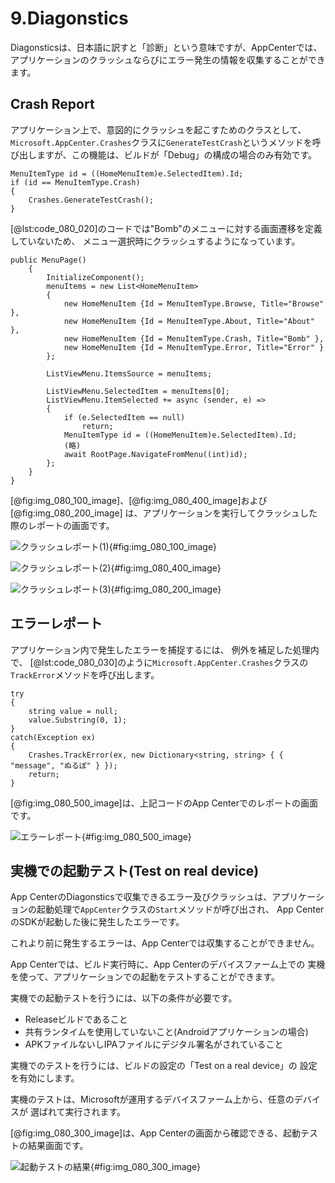 # 9.Diagonstics

Diagonsticsは、日本語に訳すと「診断」という意味ですが、AppCenterでは、
アプリケーションのクラッシュならびにエラー発生の情報を収集することができます。

## Crash Report

アプリケーション上で、意図的にクラッシュを起こすためのクラスとして、
`Microsoft.AppCenter.Crashes`クラスに`GenerateTestCrash`というメソッドを呼び出しますが、この機能は、ビルドが「Debug」の構成の場合のみ有効です。

```{#lst:code_080_010 caption="GenerateTestCrash"}
MenuItemType id = ((HomeMenuItem)e.SelectedItem).Id;
if (id == MenuItemType.Crash)
{
    Crashes.GenerateTestCrash();
}
```

[@lst:code_080_020]のコードでは"Bomb"のメニューに対する画面遷移を定義していないため、
メニュー選択時にクラッシュするようになっています。

```{#lst:code_080_020 caption="クラッシュさせるコード"}
public MenuPage()
    {
        InitializeComponent();
        menuItems = new List<HomeMenuItem>
        {
            new HomeMenuItem {Id = MenuItemType.Browse, Title="Browse" },
            new HomeMenuItem {Id = MenuItemType.About, Title="About" },
            new HomeMenuItem {Id = MenuItemType.Crash, Title="Bomb" },
            new HomeMenuItem {Id = MenuItemType.Error, Title="Error" }
        };

        ListViewMenu.ItemsSource = menuItems;

        ListViewMenu.SelectedItem = menuItems[0];
        ListViewMenu.ItemSelected += async (sender, e) =>
        {
            if (e.SelectedItem == null)
                return;
            MenuItemType id = ((HomeMenuItem)e.SelectedItem).Id;
            (略)
            await RootPage.NavigateFromMenu((int)id);
        };
    }
}
```
[@fig:img_080_100_image]、[@fig:img_080_400_image]および[@fig:img_080_200_image] は、アプリケーションを実行してクラッシュした際のレポートの画面です。

![クラッシュレポート(1)](img/080/img-080-100.png){#fig:img_080_100_image}

![クラッシュレポート(2)](img/080/img-080-400.png){#fig:img_080_400_image}

![クラッシュレポート(3)](img/080/img-080-200.png){#fig:img_080_200_image}

## エラーレポート

アプリケーション内で発生したエラーを捕捉するには、
例外を補足した処理内で、
[@lst:code_080_030]のように`Microsoft.AppCenter.Crashes`クラスの`TrackError`メソッドを呼び出します。

```{#lst:code_080_030 caption="エラーを捕捉するコード"}
try
{
    string value = null;
    value.Substring(0, 1);
}
catch(Exception ex)
{
    Crashes.TrackError(ex, new Dictionary<string, string> { { "message", "ぬるぽ" } });
    return;
}
```

[@fig:img_080_500_image]は、上記コードのApp Centerでのレポートの画面です。


![エラーレポート](img/080/img-080-500.png){#fig:img_080_500_image}

## 実機での起動テスト(Test on real device)

App CenterのDiagonsticsで収集できるエラー及びクラッシュは、アプリケーションの起動処理で`AppCenter`クラスの`Start`メソッドが呼び出され、
App CenterのSDKが起動した後に発生したエラーです。

これより前に発生するエラーは、App Centerでは収集することができません。

App Centerでは、ビルド実行時に、App Centerのデバイスファーム上での
実機を使って、アプリケーションでの起動をテストすることができます。

実機での起動テストを行うには、以下の条件が必要です。

- Releaseビルドであること
- 共有ランタイムを使用していないこと(Androidアプリケーションの場合)
- APKファイルないしIPAファイルにデジタル署名がされていること

実機でのテストを行うには、ビルドの設定の「Test on a real device」の
設定を有効にします。

実機のテストは、Microsoftが運用するデバイスファーム上から、任意のデバイスが
選ばれて実行されます。

[@fig:img_080_300_image]は、App Centerの画面から確認できる、起動テストの結果画面です。

![起動テストの結果](img/080/img-080-300.png){#fig:img_080_300_image}



